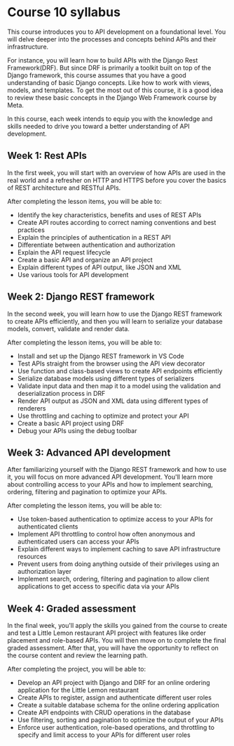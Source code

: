 # Course 10 syllabus

This course introduces you to API development on a foundational level. You will delve deeper into the processes and concepts behind APIs and their infrastructure. 

For instance, you will learn how to build APIs with the Django Rest Framework(DRF). But since DRF is primarily a toolkit built on top of the Django framework, this course assumes that you have a good understanding of basic Django concepts. Like how to work with views, models, and templates. To get the most out of this course, it is a good idea to review these basic concepts in the Django Web Framework course by Meta. 

In this course, each week intends to equip you with the knowledge and skills needed to drive you toward a better understanding of API development. 

## Week 1: Rest APIs
In the first week, you will start with an overview of how APIs are used in the real world and a refresher on HTTP and HTTPS before you cover the basics of REST architecture and RESTful APIs. 

After completing the lesson items, you will be able to:
- Identify the key characteristics, benefits and uses of REST APIs
- Create API routes according to correct naming conventions and best practices
- Explain the principles of authentication in a REST API
- Differentiate between authentication and authorization
- Explain the API request lifecycle
- Create a basic API and organize an API project
- Explain different types of API output, like JSON and XML
- Use various tools for API development

## Week 2: Django REST framework
In the second week, you will learn how to use the Django REST framework to create APIs efficiently, and then you will learn to serialize your database models, convert, validate and render data.

After completing the lesson items, you will be able to:
- Install and set up the Django REST framework in VS Code
- Test APIs straight from the browser using the API view decorator
- Use function and class-based views to create API endpoints efficiently
- Serialize database models using different types of serializers 
- Validate input data and then map it to a model using the validation and deserialization process in DRF
- Render API output as JSON and XML data using different types of renderers
- Use throttling and caching to optimize and protect your API
- Create a basic API project using DRF
- Debug your APIs using the debug toolbar 

## Week 3: Advanced API development
After familiarizing yourself with the Django REST framework and how to use it, you will focus on more advanced API development. You'll learn more about controlling access to your APIs and how to implement searching, ordering, filtering and pagination to optimize your APIs.

After completing the lesson items, you will be able to: 
- Use token-based authentication to optimize access to your APIs for authenticated clients
- Implement API throttling to control how often anonymous and authenticated users can access your APIs
- Explain different ways to implement caching to save API infrastructure resources
- Prevent users from doing anything outside of their privileges using an authorization layer
- Implement search, ordering, filtering and pagination to allow client applications to get access to specific data via your APIs

## Week 4: Graded assessment
In the final week, you'll apply the skills you gained from the course to create and test a Little Lemon restaurant API project with features like order placement and role-based APIs. You will then move on to complete the final graded assessment. After that, you will have the opportunity to reflect on the course content and review the learning path. 

After completing the project, you will be able to: 
- Develop an API project with Django and DRF for an online ordering application for the Little Lemon restaurant 
- Create APIs to register, assign and authenticate different user roles
- Create a suitable database schema for the online ordering application 
- Create API endpoints with CRUD operations in the database
- Use filtering, sorting and pagination to optimize the output of your APIs
- Enforce user authentication, role-based operations, and throttling to specify and limit access to your APIs for different user roles